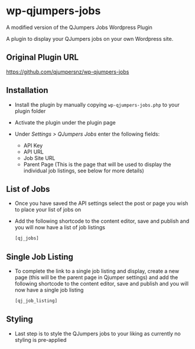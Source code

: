 # wp-qjumpers-jobs

A modified version of the QJumpers Jobs Wordpress Plugin

A plugin to display your QJumpers jobs on your own Wordpress site.

## Original Plugin URL

https://github.com/qjumpersnz/wp-qjumpers-jobs

## Installation

- Install the plugin by manually copying `wp-qjumpers-jobs.php` to your plugin folder
- Activate the plugin under the plugin page
- Under _Settings > QJumpers Jobs_ enter the following fields:

  - API Key
  - API URL
  - Job Site URL
  - Parent Page (This is the page that will be used to display the individual job listings, see below for more details)

## List of Jobs

- Once you have saved the API settings select the post or page you wish to place your list of jobs on
- Add the following shortcode to the content editor, save and publish and you will now have a list of job listings

  ```php
  [qj_jobs]
  ```

## Single Job Listing

- To complete the link to a single job listing and display, create a new page (this will be the parent page in Qjumper settings) and add the following shortcode to the content editor, save and publish and you will now have a single job listing

  ```php
  [qj_job_listing]
  ```

## Styling

- Last step is to style the QJumpers jobs to your liking as currently no styling is pre-applied
